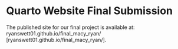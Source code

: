 # Quarto Website Final Submission

The published site for our final project is available at: ryanswett01.github.io/final_macy_ryan/ [ryanswett01.github.io/final_macy_ryan/]. 
